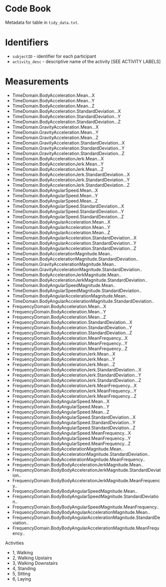 Code Book
=================
Metadata for table in ```tidy_data.txt```.

Identifiers
=================
- ```subjectID``` - identifier for each participant
- ```activity_desc``` - descriptive name of the activity [SEE ACTIVITY LABELS]

Measurements
=================
- TimeDomain.BodyAcceleration.Mean...X 
- TimeDomain.BodyAcceleration.Mean...Y 
- TimeDomain.BodyAcceleration.Mean...Z 
- TimeDomain.BodyAcceleration.StandardDeviation...X 
- TimeDomain.BodyAcceleration.StandardDeviation...Y 
- TimeDomain.BodyAcceleration.StandardDeviation...Z 
- TimeDomain.GravityAcceleration.Mean...X 
- TimeDomain.GravityAcceleration.Mean...Y 
- TimeDomain.GravityAcceleration.Mean...Z 
- TimeDomain.GravityAcceleration.StandardDeviation...X 
- TimeDomain.GravityAcceleration.StandardDeviation...Y 
- TimeDomain.GravityAcceleration.StandardDeviation...Z 
- TimeDomain.BodyAccelerationJerk.Mean...X 
- TimeDomain.BodyAccelerationJerk.Mean...Y 
- TimeDomain.BodyAccelerationJerk.Mean...Z 
- TimeDomain.BodyAccelerationJerk.StandardDeviation...X 
- TimeDomain.BodyAccelerationJerk.StandardDeviation...Y 
- TimeDomain.BodyAccelerationJerk.StandardDeviation...Z 
- TimeDomain.BodyAngularSpeed.Mean...X 
- TimeDomain.BodyAngularSpeed.Mean...Y 
- TimeDomain.BodyAngularSpeed.Mean...Z 
- TimeDomain.BodyAngularSpeed.StandardDeviation...X 
- TimeDomain.BodyAngularSpeed.StandardDeviation...Y 
- TimeDomain.BodyAngularSpeed.StandardDeviation...Z 
- TimeDomain.BodyAngularAcceleration.Mean...X 
- TimeDomain.BodyAngularAcceleration.Mean...Y 
- TimeDomain.BodyAngularAcceleration.Mean...Z 
- TimeDomain.BodyAngularAcceleration.StandardDeviation...X 
- TimeDomain.BodyAngularAcceleration.StandardDeviation...Y 
- TimeDomain.BodyAngularAcceleration.StandardDeviation...Z 
- TimeDomain.BodyAccelerationMagnitude.Mean.. 
- TimeDomain.BodyAccelerationMagnitude.StandardDeviation.. 
- TimeDomain.GravityAccelerationMagnitude.Mean.. 
- TimeDomain.GravityAccelerationMagnitude.StandardDeviation.. 
- TimeDomain.BodyAccelerationJerkMagnitude.Mean.. 
- TimeDomain.BodyAccelerationJerkMagnitude.StandardDeviation.. 
- TimeDomain.BodyAngularSpeedMagnitude.Mean.. 
- TimeDomain.BodyAngularSpeedMagnitude.StandardDeviation.. 
- TimeDomain.BodyAngularAccelerationMagnitude.Mean.. 
- TimeDomain.BodyAngularAccelerationMagnitude.StandardDeviation.. 
- FrequencyDomain.BodyAcceleration.Mean...X 
- FrequencyDomain.BodyAcceleration.Mean...Y 
- FrequencyDomain.BodyAcceleration.Mean...Z 
- FrequencyDomain.BodyAcceleration.StandardDeviation...X 
- FrequencyDomain.BodyAcceleration.StandardDeviation...Y 
- FrequencyDomain.BodyAcceleration.StandardDeviation...Z 
- FrequencyDomain.BodyAcceleration.MeanFrequency...X 
- FrequencyDomain.BodyAcceleration.MeanFrequency...Y 
- FrequencyDomain.BodyAcceleration.MeanFrequency...Z 
- FrequencyDomain.BodyAccelerationJerk.Mean...X 
- FrequencyDomain.BodyAccelerationJerk.Mean...Y 
- FrequencyDomain.BodyAccelerationJerk.Mean...Z 
- FrequencyDomain.BodyAccelerationJerk.StandardDeviation...X 
- FrequencyDomain.BodyAccelerationJerk.StandardDeviation...Y
- FrequencyDomain.BodyAccelerationJerk.StandardDeviation...Z 
- FrequencyDomain.BodyAccelerationJerk.MeanFrequency...X 
- FrequencyDomain.BodyAccelerationJerk.MeanFrequency...Y 
- FrequencyDomain.BodyAccelerationJerk.MeanFrequency...Z 
- FrequencyDomain.BodyAngularSpeed.Mean...X 
- FrequencyDomain.BodyAngularSpeed.Mean...Y 
- FrequencyDomain.BodyAngularSpeed.Mean...Z 
- FrequencyDomain.BodyAngularSpeed.StandardDeviation...X 
- FrequencyDomain.BodyAngularSpeed.StandardDeviation...Y 
- FrequencyDomain.BodyAngularSpeed.StandardDeviation...Z 
- FrequencyDomain.BodyAngularSpeed.MeanFrequency...X 
- FrequencyDomain.BodyAngularSpeed.MeanFrequency...Y 
- FrequencyDomain.BodyAngularSpeed.MeanFrequency...Z 
- FrequencyDomain.BodyAccelerationMagnitude.Mean.. 
- FrequencyDomain.BodyAccelerationMagnitude.StandardDeviation.. 
- FrequencyDomain.BodyAccelerationMagnitude.MeanFrequency.. 
- FrequencyDomain.BodyBodyAccelerationJerkMagnitude.Mean..
- FrequencyDomain.BodyBodyAccelerationJerkMagnitude.StandardDeviation.. 
- FrequencyDomain.BodyBodyAccelerationJerkMagnitude.MeanFrequency.. 
- FrequencyDomain.BodyBodyAngularSpeedMagnitude.Mean.. 
- FrequencyDomain.BodyBodyAngularSpeedMagnitude.StandardDeviation..
- FrequencyDomain.BodyBodyAngularSpeedMagnitude.MeanFrequency..
- FrequencyDomain.BodyBodyAngularAccelerationMagnitude.Mean.. 
- FrequencyDomain.BodyBodyAngularAccelerationMagnitude.StandardDeviation..
- FrequencyDomain.BodyBodyAngularAccelerationMagnitude.MeanFrequency.. 

Activities  
- 1, Walking  
- 2, Walking Upstairs  
- 3, Walking Downstairs  
- 4, Standing  
- 5, Sitting  
- 6, Laying  

